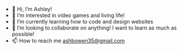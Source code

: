 - 👋 Hi, I’m Ashley!
- 👀 I’m interested in video games and living life!
- 🌱 I’m currently learning how to code and design websites
- 💞️ I’m looking to collaborate on anything! I want to learn as much as possible! 
- 📫 How to reach me ashbowen35@gmail.com

<!---
ashbowen35/ashbowen35 is a ✨ special ✨ repository because its `README.md` (this file) appears on your GitHub profile.
You can click the Preview link to take a look at your changes.
--->
